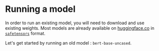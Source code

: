 # Running a model


In order to run an existing model, you will need to download and use existing weights.
Most models are already available on [huggingface.co](https://huggingface.co/) in [`safetensors`](https://github.com/huggingface/safetensors) format.

Let's get started by running an old model : `bert-base-uncased`.
